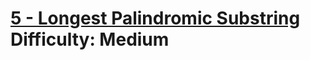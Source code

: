 # [5 - Longest Palindromic Substring](https://leetcode.com/problems/longest-palindromic-substring/) </br> Difficulty: Medium